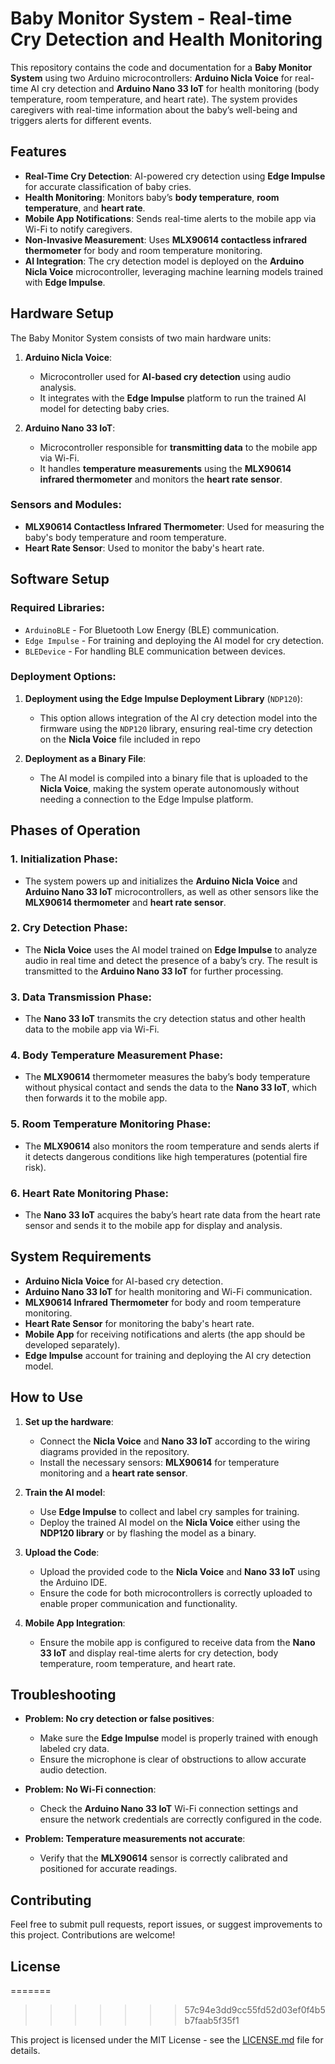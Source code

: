
# Baby Monitor System - Real-time Cry Detection and Health Monitoring

This repository contains the code and documentation for a **Baby Monitor System** using two Arduino microcontrollers: **Arduino Nicla Voice** for real-time AI cry detection and **Arduino Nano 33 IoT** for health monitoring (body temperature, room temperature, and heart rate). The system provides caregivers with real-time information about the baby’s well-being and triggers alerts for different events.

## Features

- **Real-Time Cry Detection**: AI-powered cry detection using **Edge Impulse** for accurate classification of baby cries.
- **Health Monitoring**: Monitors baby’s **body temperature**, **room temperature**, and **heart rate**.
- **Mobile App Notifications**: Sends real-time alerts to the mobile app via Wi-Fi to notify caregivers.
- **Non-Invasive Measurement**: Uses **MLX90614 contactless infrared thermometer** for body and room temperature monitoring.
- **AI Integration**: The cry detection model is deployed on the **Arduino Nicla Voice** microcontroller, leveraging machine learning models trained with **Edge Impulse**.

## Hardware Setup

The Baby Monitor System consists of two main hardware units:

1. **Arduino Nicla Voice**:
   - Microcontroller used for **AI-based cry detection** using audio analysis.
   - It integrates with the **Edge Impulse** platform to run the trained AI model for detecting baby cries.

2. **Arduino Nano 33 IoT**:
   - Microcontroller responsible for **transmitting data** to the mobile app via Wi-Fi.
   - It handles **temperature measurements** using the **MLX90614 infrared thermometer** and monitors the **heart rate sensor**.

### Sensors and Modules:
- **MLX90614 Contactless Infrared Thermometer**: Used for measuring the baby's body temperature and room temperature.
- **Heart Rate Sensor**: Used to monitor the baby's heart rate.

## Software Setup

### Required Libraries:
- `ArduinoBLE` - For Bluetooth Low Energy (BLE) communication.
- `Edge Impulse` - For training and deploying the AI model for cry detection.
- `BLEDevice` - For handling BLE communication between devices.

### Deployment Options:
1. **Deployment using the Edge Impulse Deployment Library** (`NDP120`):
   - This option allows integration of the AI cry detection model into the firmware using the `NDP120` library, ensuring real-time cry detection on the **Nicla Voice** file included in repo

2. **Deployment as a Binary File**:
   - The AI model is compiled into a binary file that is uploaded to the **Nicla Voice**, making the system operate autonomously without needing a connection to the Edge Impulse platform.

## Phases of Operation

### 1. **Initialization Phase**:
   - The system powers up and initializes the **Arduino Nicla Voice** and **Arduino Nano 33 IoT** microcontrollers, as well as other sensors like the **MLX90614 thermometer** and **heart rate sensor**.

### 2. **Cry Detection Phase**:
   - The **Nicla Voice** uses the AI model trained on **Edge Impulse** to analyze audio in real time and detect the presence of a baby’s cry. The result is transmitted to the **Arduino Nano 33 IoT** for further processing.

### 3. **Data Transmission Phase**:
   - The **Nano 33 IoT** transmits the cry detection status and other health data to the mobile app via Wi-Fi.

### 4. **Body Temperature Measurement Phase**:
   - The **MLX90614** thermometer measures the baby’s body temperature without physical contact and sends the data to the **Nano 33 IoT**, which then forwards it to the mobile app.

### 5. **Room Temperature Monitoring Phase**:
   - The **MLX90614** also monitors the room temperature and sends alerts if it detects dangerous conditions like high temperatures (potential fire risk).

### 6. **Heart Rate Monitoring Phase**:
   - The **Nano 33 IoT** acquires the baby’s heart rate data from the heart rate sensor and sends it to the mobile app for display and analysis.

## System Requirements

- **Arduino Nicla Voice** for AI-based cry detection.
- **Arduino Nano 33 IoT** for health monitoring and Wi-Fi communication.
- **MLX90614 Infrared Thermometer** for body and room temperature monitoring.
- **Heart Rate Sensor** for monitoring the baby's heart rate.
- **Mobile App** for receiving notifications and alerts (the app should be developed separately).
- **Edge Impulse** account for training and deploying the AI cry detection model.

## How to Use

1. **Set up the hardware**:
   - Connect the **Nicla Voice** and **Nano 33 IoT** according to the wiring diagrams provided in the repository.
   - Install the necessary sensors: **MLX90614** for temperature monitoring and a **heart rate sensor**.
   
2. **Train the AI model**:
   - Use **Edge Impulse** to collect and label cry samples for training.
   - Deploy the trained AI model on the **Nicla Voice** either using the **NDP120 library** or by flashing the model as a binary.

3. **Upload the Code**:
   - Upload the provided code to the **Nicla Voice** and **Nano 33 IoT** using the Arduino IDE.
   - Ensure the code for both microcontrollers is correctly uploaded to enable proper communication and functionality.

4. **Mobile App Integration**:
   - Ensure the mobile app is configured to receive data from the **Nano 33 IoT** and display real-time alerts for cry detection, body temperature, room temperature, and heart rate.

## Troubleshooting

- **Problem: No cry detection or false positives**:
  - Make sure the **Edge Impulse** model is properly trained with enough labeled cry data.
  - Ensure the microphone is clear of obstructions to allow accurate audio detection.

- **Problem: No Wi-Fi connection**:
  - Check the **Arduino Nano 33 IoT** Wi-Fi connection settings and ensure the network credentials are correctly configured in the code.

- **Problem: Temperature measurements not accurate**:
  - Verify that the **MLX90614** sensor is correctly calibrated and positioned for accurate readings.

## Contributing

Feel free to submit pull requests, report issues, or suggest improvements to this project. Contributions are welcome!

## License
=======
>>>>>>> 57c94e3dd9cc55fd52d03ef0f4b5b7faab5f35f1

This project is licensed under the MIT License - see the [LICENSE.md](LICENSE.md) file for details.
